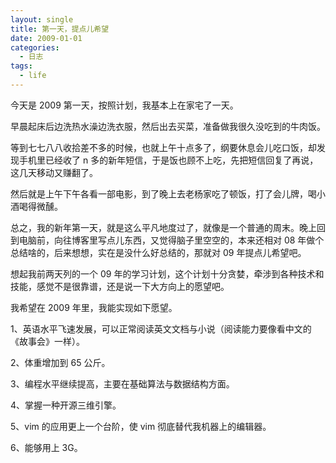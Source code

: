 ```yaml
---
layout: single
title: 第一天，提点儿希望
date: 2009-01-01
categories:
  - 日志
tags:
  - life
---
```


今天是 2009 第一天，按照计划，我基本上在家宅了一天。

早晨起床后边洗热水澡边洗衣服，然后出去买菜，准备做我很久没吃到的牛肉饭。

等到七七八八收拾差不多的时候，也就上午十点多了，纲要休息会儿吃口饭，却发现手机里已经收了 n 多的新年短信，于是饭也顾不上吃，先把短信回复了再说，这几天移动又赚翻了。

然后就是上午下午各看一部电影，到了晚上去老杨家吃了顿饭，打了会儿牌，喝小酒喝得微醺。

总之，我的新年第一天，就是这么平凡地度过了，就像是一个普通的周末。晚上回到电脑前，向往博客里写点儿东西，又觉得脑子里空空的，本来还相对 08 年做个总结啥的，后来想想，实在是没什么好总结的，那就对 09 年提点儿希望吧。

想起我前两天列的一个 09 年的学习计划，这个计划十分贪婪，牵涉到各种技术和技能，感觉不是很靠谱，还是说一下大方向上的愿望吧。

我希望在 2009 年里，我能实现如下愿望。

1、英语水平飞速发展，可以正常阅读英文文档与小说（阅读能力要像看中文的《故事会》一样）。

2、体重增加到 65 公斤。

3、编程水平继续提高，主要在基础算法与数据结构方面。

4、掌握一种开源三维引擎。

5、vim 的应用更上一个台阶，使 vim 彻底替代我机器上的编辑器。

6、能够用上 3G。
